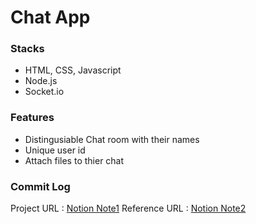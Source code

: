 # Chat App

### Stacks
* HTML, CSS, Javascript
* Node.js
* Socket.io

### Features
* Distingusiable Chat room with their names
* Unique user id
* Attach files to thier chat

### Commit Log



Project URL : [Notion Note1](https://exciting-otter-a4d.notion.site/Chat-App-06abe6467c0b4183ae95c324d35d5902)
Reference URL : [Notion Note2](https://exciting-otter-a4d.notion.site/Zoom-Clone-WebSocket-525718a739a04e3583ec2d2e5592b93e)